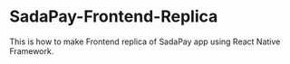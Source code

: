 # SadaPay-Frontend-Replica
This is how to make Frontend replica of SadaPay app using React Native Framework.

